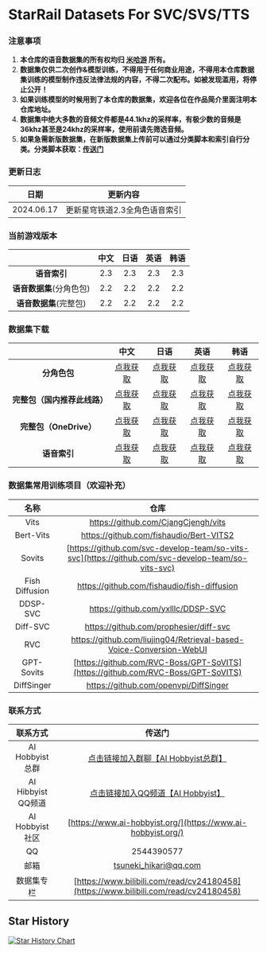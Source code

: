 # StarRail Datasets For SVC/SVS/TTS

### 注意事项

1. **本仓库的语音数据集的所有权均归 [米哈游](https://www.mihoyo.com/) 所有。**
2. **数据集仅供二次创作&模型训练，不得用于任何商业用途，不得用本仓库数据集训练的模型制作违反法律法规的内容，不得二次配布。如被发现滥用，将停止公开！**
3. **如果训练模型的时候用到了本仓库的数据集，欢迎各位在作品简介里面注明本仓库地址。**
4. **数据集中绝大多数的音频文件都是44.1khz的采样率，有极少数的音频是36khz甚至是24khz的采样率，使用前请先筛选音频。**
5. **如果急需新版数据集，在新版数据集上传前可以通过分类脚本和索引自行分类。分类脚本获取：[传送门](https://github.com/AI-Hobbyist/StarRail_Voice_Sorting_Scripts)**

### 更新日志

|    日期    |                 更新内容                  |
| :--------: | :---------------------------------------: |
| 2024.06.17 | 更新星穹铁道2.3全角色语音索引 |

### 当前游戏版本

|                          | 中文 | 日语 | 英语 | 韩语 |
| :----------------------: | :--: | :--: | :--: | :--: |
|       **语音索引**       | 2.3  | 2.3  | 2.3  | 2.3  |
| **语音数据集**(分角色包) | 2.2  | 2.2  | 2.2  | 2.2  |
|  **语音数据集**(完整包)  | 2.2  | 2.2  | 2.2  | 2.2  |

### 数据集下载

|                              |                             中文                             |                             日语                             |                             英语                             |                             韩语                             |
| :--------------------------: | :----------------------------------------------------------: | :----------------------------------------------------------: | :----------------------------------------------------------: | :----------------------------------------------------------: |
|         **分角色包**         | [点我获取](https://pan.ai-hobbyist.org/StarRail%20Datasets/%E4%B8%AD%E6%96%87%20-%20Chinese/%E5%88%86%E8%A7%92%E8%89%B2%20-%20Single) | [点我获取](https://pan.ai-hobbyist.org/StarRail%20Datasets/%E6%97%A5%E8%AF%AD%20-%20Japanese/%E5%88%86%E8%A7%92%E8%89%B2%20-%20Single) | [点我获取](https://pan.ai-hobbyist.org/StarRail%20Datasets/%E8%8B%B1%E8%AF%AD%20-%20English/%E5%88%86%E8%A7%92%E8%89%B2%20-%20Single) | [点我获取](https://pan.ai-hobbyist.org/StarRail%20Datasets/%E9%9F%A9%E8%AF%AD%20-%20Korean/%E5%88%86%E8%A7%92%E8%89%B2%20-%20Single) |
| **完整包（国内推荐此线路）** | [点我获取](https://dl.ai-hobbyist.org/ms/datasets/aihobbyist/StarRail_Dataset/StarRail2.2_CN.7z) | [点我获取](https://dl.ai-hobbyist.org/ms/datasets/aihobbyist/StarRail_Dataset/StarRail2.2_JP.7z) | [点我获取](https://dl.ai-hobbyist.org/ms/datasets/aihobbyist/StarRail_Dataset/StarRail2.2_EN.7z) | [点我获取](https://dl.ai-hobbyist.org/ms/datasets/aihobbyist/StarRail_Dataset/StarRail2.2_KR.7z) |
|    **完整包（OneDrive）**    | [点我获取](https://pan.ai-hobbyist.org/d/StarRail%20Datasets/%E4%B8%AD%E6%96%87%20-%20Chinese/%E5%AE%8C%E6%95%B4%E5%8C%85%20-%20Full/StarRail2.2_CN.7z) | [点我获取](https://pan.ai-hobbyist.org/d/StarRail%20Datasets/%E6%97%A5%E8%AF%AD%20-%20Japanese/%E5%AE%8C%E6%95%B4%E5%8C%85%20-%20Full/StarRail2.2_JP.7z) | [点我获取](https://pan.ai-hobbyist.org/d/StarRail%20Datasets/%E8%8B%B1%E8%AF%AD%20-%20English/%E5%AE%8C%E6%95%B4%E5%8C%85%20-%20Full/StarRail2.2_EN.7z) | [点我获取](https://pan.ai-hobbyist.org/d/StarRail%20Datasets/%E9%9F%A9%E8%AF%AD%20-%20Korean/%E5%AE%8C%E6%95%B4%E5%8C%85%20-%20Full/StarRail2.2_KR.7z) |
|         **语音索引**         | [点我获取](https://github.com/AI-Hobbyist/StarRail_Voice_Sorting_Scripts/raw/main/Indexs/2.3/CHS.json) | [点我获取](https://github.com/AI-Hobbyist/StarRail_Voice_Sorting_Scripts/raw/main/Indexs/2.3/JP.json) | [点我获取](https://github.com/AI-Hobbyist/StarRail_Voice_Sorting_Scripts/raw/main/Indexs/2.3/EN.json) | [点我获取](https://github.com/AI-Hobbyist/StarRail_Voice_Sorting_Scripts/raw/main/Indexs/2.3/KR.json) |

### 数据集常用训练项目（欢迎补充）

|      名称      |                             仓库                             |
| :------------: | :----------------------------------------------------------: |
|      Vits      |             https://github.com/CjangCjengh/vits              |
|      Bert-Vits      |             https://github.com/fishaudio/Bert-VITS2             |
|     Sovits     | [https://github.com/svc-develop-team/so-vits-svc](https://github.com/svc-develop-team/so-vits-svc) |
| Fish Diffusion |         https://github.com/fishaudio/fish-diffusion          |
|    DDSP-SVC    |              https://github.com/yxlllc/DDSP-SVC              |
|    Diff-SVC    |            https://github.com/prophesier/diff-svc            |
|      RVC       | https://github.com/liujing04/Retrieval-based-Voice-Conversion-WebUI |
| GPT-Sovits | [https://github.com/RVC-Boss/GPT-SoVITS](https://github.com/RVC-Boss/GPT-SoVITS) |
|   DiffSinger   |            https://github.com/openvpi/DiffSinger             |

### 联系方式

|      联系方式      |                            传送门                            |
| :----------------: | :----------------------------------------------------------: |
| AI Hobbyist总群 | [点击链接加入群聊【AI Hobbyist总群】](http://qm.qq.com/cgi-bin/qm/qr?_wv=1027&k=7vd0kFFgSdgx3c3CZ33J01dx2XTdfelr&authKey=rsG7W1bP3mlsg3UfTpsVrLV%2BLYvmsqJvH%2F2KoWswFd3pa7nkBf0oEV5vCYvBHZLS&noverify=0&group_code=309046913) |
| AI Hibbyist QQ频道 | [点击链接加入QQ频道【AI Hobbyist】](https://pd.qq.com/s/8c2wkdwyl) |
|   AI Hobbyist社区   | [https://www.ai-hobbyist.org/](https://www.ai-hobbyist.org/) |
|         QQ         |                          2544390577                          |
|        邮箱        |                    tsuneki_hikari@qq.com                     |
|        数据集专栏        |                    [https://www.bilibili.com/read/cv24180458](https://www.bilibili.com/read/cv24180458)                     |

## Star History

[![Star History Chart](https://api.star-history.com/svg?repos=AI-Hobbyist/StarRail_Datasets&type=Date)](https://star-history.com/#AI-Hobbyist/StarRail_Datasets&Date)
